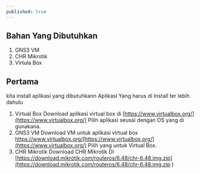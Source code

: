 ```yaml
---
published: true
---
```

## Bahan Yang Dibutuhkan
   1. GNS3 VM
   2. CHR Mikrotik
   3. Virtula Box
   
## Pertama 
   kita install aplikasi yang dibutuhkann Aplikasi Yang harus di Install ter lebih dahulu
   1. Virtual Box 
	  Download aplikasi virtual box di [https://www.virtualbox.org/](https://www.virtualbox.org/) Pilih aplikasi seusai dengan OS yang di gunakana. 
   2. GNS3 VM 
   	  Download VM untuk aplikasi virtual box https://www.virtualbox.org/[https://www.virtualbox.org/](https://www.virtualbox.org/) Pilih yang untuk Virtual Box.
   3. CHR Mikrotik
      Download CHR Mikrotik  DI [https://download.mikrotik.com/routeros/6.48/chr-6.48.img.zip](https://download.mikrotik.com/routeros/6.48/chr-6.48.img.zip )
